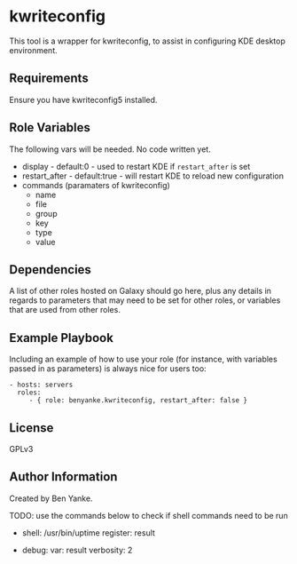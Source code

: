 kwriteconfig
=========

This tool is a wrapper for kwriteconfig, to assist in configuring KDE desktop environment.

Requirements
------------

Ensure you have kwriteconfig5 installed.

Role Variables
--------------

The following vars will be needed. No code written yet.

  - display - default:0 - used to restart KDE if `restart_after` is set
  - restart_after - default:true - will restart KDE to reload new configuration
  - commands (paramaters of kwriteconfig)
    - name
    - file
    - group
    - key
    - type
    - value

Dependencies
------------

A list of other roles hosted on Galaxy should go here, plus any details in regards to parameters that may need to be set for other roles, or variables that are used from other roles.

Example Playbook
----------------

Including an example of how to use your role (for instance, with variables passed in as parameters) is always nice for users too:

    - hosts: servers
      roles:
         - { role: benyanke.kwriteconfig, restart_after: false }

License
-------

GPLv3

Author Information
------------------

Created by Ben Yanke.





TODO: use the commands below to check if shell commands need to be run

- shell: /usr/bin/uptime
  register: result

- debug:
    var: result
    verbosity: 2

